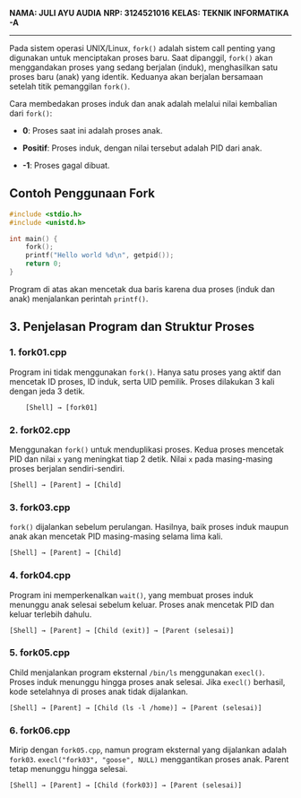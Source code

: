 ﻿**NAMA: JULI AYU AUDIA**
**NRP:  3124521016**
**KELAS: TEKNIK INFORMATIKA -A** 

----------------

Pada sistem operasi UNIX/Linux, `fork()` adalah sistem call penting yang digunakan untuk menciptakan proses baru. Saat dipanggil, `fork()` akan menggandakan proses yang sedang berjalan (induk), menghasilkan satu proses baru (anak) yang identik. Keduanya akan berjalan bersamaan setelah titik pemanggilan `fork()`.

Cara membedakan proses induk dan anak adalah melalui nilai kembalian dari `fork()`:
-   **0**: Proses saat ini adalah proses anak.
    
-   **Positif**: Proses induk, dengan nilai tersebut adalah PID dari anak.
- **-1**: Proses gagal dibuat.

## Contoh Penggunaan Fork
```c
#include <stdio.h>
#include <unistd.h>

int main() {
    fork();
    printf("Hello world %d\n", getpid());
    return 0;
}
```
Program di atas akan mencetak dua baris karena dua proses (induk dan anak) menjalankan perintah `printf()`.

## 3. Penjelasan Program dan Struktur Proses

### **1. fork01.cpp**

Program ini tidak menggunakan `fork()`. Hanya satu proses yang aktif dan mencetak ID proses, ID induk, serta UID pemilik. Proses dilakukan 3 kali dengan jeda 3 detik.

```
    [Shell] → [fork01]
```
### **2. fork02.cpp**
Menggunakan `fork()` untuk menduplikasi proses. Kedua proses mencetak PID dan nilai `x` yang meningkat tiap 2 detik. Nilai `x` pada masing-masing proses berjalan sendiri-sendiri.

```
[Shell] → [Parent] → [Child]
```

### **3. fork03.cpp**
`fork()` dijalankan sebelum perulangan. Hasilnya, baik proses induk maupun anak akan mencetak PID masing-masing selama lima kali.

```
[Shell] → [Parent] → [Child]
```

### **4. fork04.cpp**
Program ini memperkenalkan `wait()`, yang membuat proses induk menunggu anak selesai sebelum keluar. Proses anak mencetak PID dan keluar terlebih dahulu.

```
[Shell] → [Parent] → [Child (exit)] → [Parent (selesai)]
```

### **5. fork05.cpp**
Child menjalankan program eksternal `/bin/ls` menggunakan `execl()`. Proses induk menunggu hingga proses anak selesai. Jika `execl()` berhasil, kode setelahnya di proses anak tidak dijalankan.

```
[Shell] → [Parent] → [Child (ls -l /home)] → [Parent (selesai)]
```

### **6. fork06.cpp**

Mirip dengan `fork05.cpp`, namun program eksternal yang dijalankan adalah `fork03`. `execl("fork03", "goose", NULL)` menggantikan proses anak. Parent tetap menunggu hingga selesai.

```
[Shell] → [Parent] → [Child (fork03)] → [Parent (selesai)]
```



